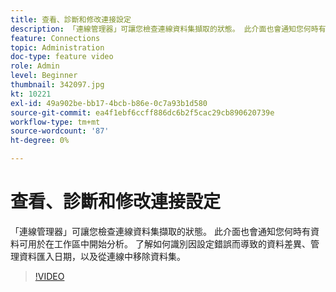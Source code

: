 ```yaml
---
title: 查看、診斷和修改連接設定
description: 「連線管理器」可讓您檢查連線資料集擷取的狀態。 此介面也會通知您何時有資料可用於在工作區中開始分析。
feature: Connections
topic: Administration
doc-type: feature video
role: Admin
level: Beginner
thumbnail: 342097.jpg
kt: 10221
exl-id: 49a902be-bb17-4bcb-b86e-0c7a93b1d580
source-git-commit: ea4f1ebf6ccff886dc6b2f5cac29cb890620739e
workflow-type: tm+mt
source-wordcount: '87'
ht-degree: 0%

---
```


# 查看、診斷和修改連接設定

「連線管理器」可讓您檢查連線資料集擷取的狀態。 此介面也會通知您何時有資料可用於在工作區中開始分析。 了解如何識別因設定錯誤而導致的資料差異、管理資料匯入日期，以及從連線中移除資料集。

>[!VIDEO](https://video.tv.adobe.com/v/342097/?quality=12&learn=on)
